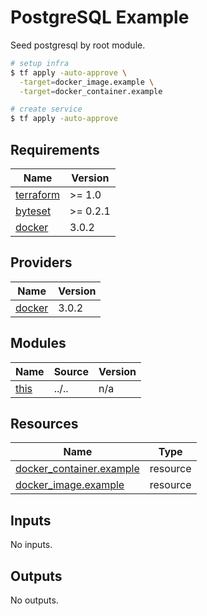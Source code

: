 # PostgreSQL Example

Seed postgresql by root module.

```bash
# setup infra
$ tf apply -auto-approve \
  -target=docker_image.example \
  -target=docker_container.example

# create service
$ tf apply -auto-approve
```

<!-- BEGIN_TF_DOCS -->
## Requirements

| Name | Version |
|------|---------|
| <a name="requirement_terraform"></a> [terraform](#requirement\_terraform) | >= 1.0 |
| <a name="requirement_byteset"></a> [byteset](#requirement\_byteset) | >= 0.2.1 |
| <a name="requirement_docker"></a> [docker](#requirement\_docker) | 3.0.2 |

## Providers

| Name | Version |
|------|---------|
| <a name="provider_docker"></a> [docker](#provider\_docker) | 3.0.2 |

## Modules

| Name | Source | Version |
|------|--------|---------|
| <a name="module_this"></a> [this](#module\_this) | ../.. | n/a |

## Resources

| Name | Type |
|------|------|
| [docker_container.example](https://registry.terraform.io/providers/kreuzwerker/docker/3.0.2/docs/resources/container) | resource |
| [docker_image.example](https://registry.terraform.io/providers/kreuzwerker/docker/3.0.2/docs/resources/image) | resource |

## Inputs

No inputs.

## Outputs

No outputs.
<!-- END_TF_DOCS -->
